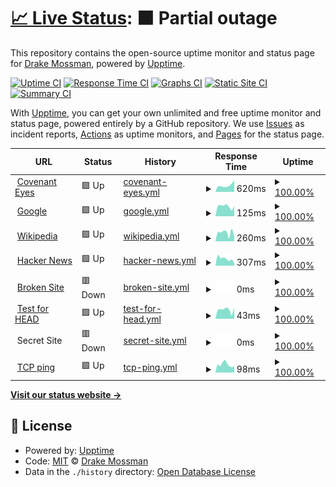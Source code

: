 # [📈 Live Status](https://mossman-drake.github.io/uptime-prototype): <!--live status--> **🟧 Partial outage**

This repository contains the open-source uptime monitor and status page for [Drake Mossman](https://mossman-drake.github.io/uptime-prototype), powered by [Upptime](https://github.com/upptime/upptime).

[![Uptime CI](https://github.com/mossman-drake/uptime-prototype/workflows/Uptime%20CI/badge.svg)](https://github.com/upptime/upptime/actions?query=workflow%3A%22Uptime+CI%22)
[![Response Time CI](https://github.com/mossman-drake/uptime-prototype/workflows/Response%20Time%20CI/badge.svg)](https://github.com/upptime/upptime/actions?query=workflow%3A%22Response+Time+CI%22)
[![Graphs CI](https://github.com/mossman-drake/uptime-prototype/workflows/Graphs%20CI/badge.svg)](https://github.com/upptime/upptime/actions?query=workflow%3A%22Graphs+CI%22)
[![Static Site CI](https://github.com/mossman-drake/uptime-prototype/workflows/Static%20Site%20CI/badge.svg)](https://github.com/upptime/upptime/actions?query=workflow%3A%22Static+Site+CI%22)
[![Summary CI](https://github.com/mossman-drake/uptime-prototype/workflows/Summary%20CI/badge.svg)](https://github.com/upptime/upptime/actions?query=workflow%3A%22Summary+CI%22)

With [Upptime](https://upptime.js.org), you can get your own unlimited and free uptime monitor and status page, powered entirely by a GitHub repository. We use [Issues](https://github.com/mossman-drake/uptime-prototype/issues) as incident reports, [Actions](https://github.com/mossman-drake/uptime-prototype/actions) as uptime monitors, and [Pages](https://mossman-drake.github.io/uptime-prototype) for the status page.

<!--start: status pages-->
<!-- This summary is generated by Upptime (https://github.com/upptime/upptime) -->
<!-- Do not edit this manually, your changes will be overwritten -->
<!-- prettier-ignore -->
| URL | Status | History | Response Time | Uptime |
| --- | ------ | ------- | ------------- | ------ |
| <img alt="" src="https://favicons.githubusercontent.com/www.covenanteyes.com" height="13"> [Covenant Eyes](https://www.covenanteyes.com/) | 🟩 Up | [covenant-eyes.yml](https://github.com/mossman-drake/uptime-prototype/commits/HEAD/history/covenant-eyes.yml) | <details><summary><img alt="Response time graph" src="./graphs/covenant-eyes/response-time-week.png" height="20"> 620ms</summary><br><a href="https://mossman-drake.github.io/uptime-prototype/history/covenant-eyes"><img alt="Response time 588" src="https://img.shields.io/endpoint?url=https%3A%2F%2Fraw.githubusercontent.com%2Fmossman-drake%2Fuptime-prototype%2FHEAD%2Fapi%2Fcovenant-eyes%2Fresponse-time.json"></a><br><a href="https://mossman-drake.github.io/uptime-prototype/history/covenant-eyes"><img alt="24-hour response time 1101" src="https://img.shields.io/endpoint?url=https%3A%2F%2Fraw.githubusercontent.com%2Fmossman-drake%2Fuptime-prototype%2FHEAD%2Fapi%2Fcovenant-eyes%2Fresponse-time-day.json"></a><br><a href="https://mossman-drake.github.io/uptime-prototype/history/covenant-eyes"><img alt="7-day response time 620" src="https://img.shields.io/endpoint?url=https%3A%2F%2Fraw.githubusercontent.com%2Fmossman-drake%2Fuptime-prototype%2FHEAD%2Fapi%2Fcovenant-eyes%2Fresponse-time-week.json"></a><br><a href="https://mossman-drake.github.io/uptime-prototype/history/covenant-eyes"><img alt="30-day response time 679" src="https://img.shields.io/endpoint?url=https%3A%2F%2Fraw.githubusercontent.com%2Fmossman-drake%2Fuptime-prototype%2FHEAD%2Fapi%2Fcovenant-eyes%2Fresponse-time-month.json"></a><br><a href="https://mossman-drake.github.io/uptime-prototype/history/covenant-eyes"><img alt="1-year response time 588" src="https://img.shields.io/endpoint?url=https%3A%2F%2Fraw.githubusercontent.com%2Fmossman-drake%2Fuptime-prototype%2FHEAD%2Fapi%2Fcovenant-eyes%2Fresponse-time-year.json"></a></details> | <details><summary><a href="https://mossman-drake.github.io/uptime-prototype/history/covenant-eyes">100.00%</a></summary><a href="https://mossman-drake.github.io/uptime-prototype/history/covenant-eyes"><img alt="All-time uptime 100.00%" src="https://img.shields.io/endpoint?url=https%3A%2F%2Fraw.githubusercontent.com%2Fmossman-drake%2Fuptime-prototype%2FHEAD%2Fapi%2Fcovenant-eyes%2Fuptime.json"></a><br><a href="https://mossman-drake.github.io/uptime-prototype/history/covenant-eyes"><img alt="24-hour uptime 100.00%" src="https://img.shields.io/endpoint?url=https%3A%2F%2Fraw.githubusercontent.com%2Fmossman-drake%2Fuptime-prototype%2FHEAD%2Fapi%2Fcovenant-eyes%2Fuptime-day.json"></a><br><a href="https://mossman-drake.github.io/uptime-prototype/history/covenant-eyes"><img alt="7-day uptime 100.00%" src="https://img.shields.io/endpoint?url=https%3A%2F%2Fraw.githubusercontent.com%2Fmossman-drake%2Fuptime-prototype%2FHEAD%2Fapi%2Fcovenant-eyes%2Fuptime-week.json"></a><br><a href="https://mossman-drake.github.io/uptime-prototype/history/covenant-eyes"><img alt="30-day uptime 100.00%" src="https://img.shields.io/endpoint?url=https%3A%2F%2Fraw.githubusercontent.com%2Fmossman-drake%2Fuptime-prototype%2FHEAD%2Fapi%2Fcovenant-eyes%2Fuptime-month.json"></a><br><a href="https://mossman-drake.github.io/uptime-prototype/history/covenant-eyes"><img alt="1-year uptime 100.00%" src="https://img.shields.io/endpoint?url=https%3A%2F%2Fraw.githubusercontent.com%2Fmossman-drake%2Fuptime-prototype%2FHEAD%2Fapi%2Fcovenant-eyes%2Fuptime-year.json"></a></details>
| <img alt="" src="https://favicons.githubusercontent.com/www.google.com" height="13"> [Google](https://www.google.com) | 🟩 Up | [google.yml](https://github.com/mossman-drake/uptime-prototype/commits/HEAD/history/google.yml) | <details><summary><img alt="Response time graph" src="./graphs/google/response-time-week.png" height="20"> 125ms</summary><br><a href="https://mossman-drake.github.io/uptime-prototype/history/google"><img alt="Response time 164" src="https://img.shields.io/endpoint?url=https%3A%2F%2Fraw.githubusercontent.com%2Fmossman-drake%2Fuptime-prototype%2FHEAD%2Fapi%2Fgoogle%2Fresponse-time.json"></a><br><a href="https://mossman-drake.github.io/uptime-prototype/history/google"><img alt="24-hour response time 124" src="https://img.shields.io/endpoint?url=https%3A%2F%2Fraw.githubusercontent.com%2Fmossman-drake%2Fuptime-prototype%2FHEAD%2Fapi%2Fgoogle%2Fresponse-time-day.json"></a><br><a href="https://mossman-drake.github.io/uptime-prototype/history/google"><img alt="7-day response time 125" src="https://img.shields.io/endpoint?url=https%3A%2F%2Fraw.githubusercontent.com%2Fmossman-drake%2Fuptime-prototype%2FHEAD%2Fapi%2Fgoogle%2Fresponse-time-week.json"></a><br><a href="https://mossman-drake.github.io/uptime-prototype/history/google"><img alt="30-day response time 157" src="https://img.shields.io/endpoint?url=https%3A%2F%2Fraw.githubusercontent.com%2Fmossman-drake%2Fuptime-prototype%2FHEAD%2Fapi%2Fgoogle%2Fresponse-time-month.json"></a><br><a href="https://mossman-drake.github.io/uptime-prototype/history/google"><img alt="1-year response time 164" src="https://img.shields.io/endpoint?url=https%3A%2F%2Fraw.githubusercontent.com%2Fmossman-drake%2Fuptime-prototype%2FHEAD%2Fapi%2Fgoogle%2Fresponse-time-year.json"></a></details> | <details><summary><a href="https://mossman-drake.github.io/uptime-prototype/history/google">100.00%</a></summary><a href="https://mossman-drake.github.io/uptime-prototype/history/google"><img alt="All-time uptime 100.00%" src="https://img.shields.io/endpoint?url=https%3A%2F%2Fraw.githubusercontent.com%2Fmossman-drake%2Fuptime-prototype%2FHEAD%2Fapi%2Fgoogle%2Fuptime.json"></a><br><a href="https://mossman-drake.github.io/uptime-prototype/history/google"><img alt="24-hour uptime 100.00%" src="https://img.shields.io/endpoint?url=https%3A%2F%2Fraw.githubusercontent.com%2Fmossman-drake%2Fuptime-prototype%2FHEAD%2Fapi%2Fgoogle%2Fuptime-day.json"></a><br><a href="https://mossman-drake.github.io/uptime-prototype/history/google"><img alt="7-day uptime 100.00%" src="https://img.shields.io/endpoint?url=https%3A%2F%2Fraw.githubusercontent.com%2Fmossman-drake%2Fuptime-prototype%2FHEAD%2Fapi%2Fgoogle%2Fuptime-week.json"></a><br><a href="https://mossman-drake.github.io/uptime-prototype/history/google"><img alt="30-day uptime 100.00%" src="https://img.shields.io/endpoint?url=https%3A%2F%2Fraw.githubusercontent.com%2Fmossman-drake%2Fuptime-prototype%2FHEAD%2Fapi%2Fgoogle%2Fuptime-month.json"></a><br><a href="https://mossman-drake.github.io/uptime-prototype/history/google"><img alt="1-year uptime 100.00%" src="https://img.shields.io/endpoint?url=https%3A%2F%2Fraw.githubusercontent.com%2Fmossman-drake%2Fuptime-prototype%2FHEAD%2Fapi%2Fgoogle%2Fuptime-year.json"></a></details>
| <img alt="" src="https://favicons.githubusercontent.com/en.wikipedia.org" height="13"> [Wikipedia](https://en.wikipedia.org) | 🟩 Up | [wikipedia.yml](https://github.com/mossman-drake/uptime-prototype/commits/HEAD/history/wikipedia.yml) | <details><summary><img alt="Response time graph" src="./graphs/wikipedia/response-time-week.png" height="20"> 260ms</summary><br><a href="https://mossman-drake.github.io/uptime-prototype/history/wikipedia"><img alt="Response time 239" src="https://img.shields.io/endpoint?url=https%3A%2F%2Fraw.githubusercontent.com%2Fmossman-drake%2Fuptime-prototype%2FHEAD%2Fapi%2Fwikipedia%2Fresponse-time.json"></a><br><a href="https://mossman-drake.github.io/uptime-prototype/history/wikipedia"><img alt="24-hour response time 145" src="https://img.shields.io/endpoint?url=https%3A%2F%2Fraw.githubusercontent.com%2Fmossman-drake%2Fuptime-prototype%2FHEAD%2Fapi%2Fwikipedia%2Fresponse-time-day.json"></a><br><a href="https://mossman-drake.github.io/uptime-prototype/history/wikipedia"><img alt="7-day response time 260" src="https://img.shields.io/endpoint?url=https%3A%2F%2Fraw.githubusercontent.com%2Fmossman-drake%2Fuptime-prototype%2FHEAD%2Fapi%2Fwikipedia%2Fresponse-time-week.json"></a><br><a href="https://mossman-drake.github.io/uptime-prototype/history/wikipedia"><img alt="30-day response time 206" src="https://img.shields.io/endpoint?url=https%3A%2F%2Fraw.githubusercontent.com%2Fmossman-drake%2Fuptime-prototype%2FHEAD%2Fapi%2Fwikipedia%2Fresponse-time-month.json"></a><br><a href="https://mossman-drake.github.io/uptime-prototype/history/wikipedia"><img alt="1-year response time 239" src="https://img.shields.io/endpoint?url=https%3A%2F%2Fraw.githubusercontent.com%2Fmossman-drake%2Fuptime-prototype%2FHEAD%2Fapi%2Fwikipedia%2Fresponse-time-year.json"></a></details> | <details><summary><a href="https://mossman-drake.github.io/uptime-prototype/history/wikipedia">100.00%</a></summary><a href="https://mossman-drake.github.io/uptime-prototype/history/wikipedia"><img alt="All-time uptime 100.00%" src="https://img.shields.io/endpoint?url=https%3A%2F%2Fraw.githubusercontent.com%2Fmossman-drake%2Fuptime-prototype%2FHEAD%2Fapi%2Fwikipedia%2Fuptime.json"></a><br><a href="https://mossman-drake.github.io/uptime-prototype/history/wikipedia"><img alt="24-hour uptime 100.00%" src="https://img.shields.io/endpoint?url=https%3A%2F%2Fraw.githubusercontent.com%2Fmossman-drake%2Fuptime-prototype%2FHEAD%2Fapi%2Fwikipedia%2Fuptime-day.json"></a><br><a href="https://mossman-drake.github.io/uptime-prototype/history/wikipedia"><img alt="7-day uptime 100.00%" src="https://img.shields.io/endpoint?url=https%3A%2F%2Fraw.githubusercontent.com%2Fmossman-drake%2Fuptime-prototype%2FHEAD%2Fapi%2Fwikipedia%2Fuptime-week.json"></a><br><a href="https://mossman-drake.github.io/uptime-prototype/history/wikipedia"><img alt="30-day uptime 100.00%" src="https://img.shields.io/endpoint?url=https%3A%2F%2Fraw.githubusercontent.com%2Fmossman-drake%2Fuptime-prototype%2FHEAD%2Fapi%2Fwikipedia%2Fuptime-month.json"></a><br><a href="https://mossman-drake.github.io/uptime-prototype/history/wikipedia"><img alt="1-year uptime 100.00%" src="https://img.shields.io/endpoint?url=https%3A%2F%2Fraw.githubusercontent.com%2Fmossman-drake%2Fuptime-prototype%2FHEAD%2Fapi%2Fwikipedia%2Fuptime-year.json"></a></details>
| <img alt="" src="https://favicons.githubusercontent.com/news.ycombinator.com" height="13"> [Hacker News](https://news.ycombinator.com) | 🟩 Up | [hacker-news.yml](https://github.com/mossman-drake/uptime-prototype/commits/HEAD/history/hacker-news.yml) | <details><summary><img alt="Response time graph" src="./graphs/hacker-news/response-time-week.png" height="20"> 307ms</summary><br><a href="https://mossman-drake.github.io/uptime-prototype/history/hacker-news"><img alt="Response time 324" src="https://img.shields.io/endpoint?url=https%3A%2F%2Fraw.githubusercontent.com%2Fmossman-drake%2Fuptime-prototype%2FHEAD%2Fapi%2Fhacker-news%2Fresponse-time.json"></a><br><a href="https://mossman-drake.github.io/uptime-prototype/history/hacker-news"><img alt="24-hour response time 104" src="https://img.shields.io/endpoint?url=https%3A%2F%2Fraw.githubusercontent.com%2Fmossman-drake%2Fuptime-prototype%2FHEAD%2Fapi%2Fhacker-news%2Fresponse-time-day.json"></a><br><a href="https://mossman-drake.github.io/uptime-prototype/history/hacker-news"><img alt="7-day response time 307" src="https://img.shields.io/endpoint?url=https%3A%2F%2Fraw.githubusercontent.com%2Fmossman-drake%2Fuptime-prototype%2FHEAD%2Fapi%2Fhacker-news%2Fresponse-time-week.json"></a><br><a href="https://mossman-drake.github.io/uptime-prototype/history/hacker-news"><img alt="30-day response time 265" src="https://img.shields.io/endpoint?url=https%3A%2F%2Fraw.githubusercontent.com%2Fmossman-drake%2Fuptime-prototype%2FHEAD%2Fapi%2Fhacker-news%2Fresponse-time-month.json"></a><br><a href="https://mossman-drake.github.io/uptime-prototype/history/hacker-news"><img alt="1-year response time 324" src="https://img.shields.io/endpoint?url=https%3A%2F%2Fraw.githubusercontent.com%2Fmossman-drake%2Fuptime-prototype%2FHEAD%2Fapi%2Fhacker-news%2Fresponse-time-year.json"></a></details> | <details><summary><a href="https://mossman-drake.github.io/uptime-prototype/history/hacker-news">100.00%</a></summary><a href="https://mossman-drake.github.io/uptime-prototype/history/hacker-news"><img alt="All-time uptime 100.00%" src="https://img.shields.io/endpoint?url=https%3A%2F%2Fraw.githubusercontent.com%2Fmossman-drake%2Fuptime-prototype%2FHEAD%2Fapi%2Fhacker-news%2Fuptime.json"></a><br><a href="https://mossman-drake.github.io/uptime-prototype/history/hacker-news"><img alt="24-hour uptime 100.00%" src="https://img.shields.io/endpoint?url=https%3A%2F%2Fraw.githubusercontent.com%2Fmossman-drake%2Fuptime-prototype%2FHEAD%2Fapi%2Fhacker-news%2Fuptime-day.json"></a><br><a href="https://mossman-drake.github.io/uptime-prototype/history/hacker-news"><img alt="7-day uptime 100.00%" src="https://img.shields.io/endpoint?url=https%3A%2F%2Fraw.githubusercontent.com%2Fmossman-drake%2Fuptime-prototype%2FHEAD%2Fapi%2Fhacker-news%2Fuptime-week.json"></a><br><a href="https://mossman-drake.github.io/uptime-prototype/history/hacker-news"><img alt="30-day uptime 100.00%" src="https://img.shields.io/endpoint?url=https%3A%2F%2Fraw.githubusercontent.com%2Fmossman-drake%2Fuptime-prototype%2FHEAD%2Fapi%2Fhacker-news%2Fuptime-month.json"></a><br><a href="https://mossman-drake.github.io/uptime-prototype/history/hacker-news"><img alt="1-year uptime 100.00%" src="https://img.shields.io/endpoint?url=https%3A%2F%2Fraw.githubusercontent.com%2Fmossman-drake%2Fuptime-prototype%2FHEAD%2Fapi%2Fhacker-news%2Fuptime-year.json"></a></details>
| <img alt="" src="https://favicons.githubusercontent.com/thissitedoesnotexist.com" height="13"> [Broken Site](https://thissitedoesnotexist.com) | 🟥 Down | [broken-site.yml](https://github.com/mossman-drake/uptime-prototype/commits/HEAD/history/broken-site.yml) | <details><summary><img alt="Response time graph" src="./graphs/broken-site/response-time-week.png" height="20"> 0ms</summary><br><a href="https://mossman-drake.github.io/uptime-prototype/history/broken-site"><img alt="Response time 0" src="https://img.shields.io/endpoint?url=https%3A%2F%2Fraw.githubusercontent.com%2Fmossman-drake%2Fuptime-prototype%2FHEAD%2Fapi%2Fbroken-site%2Fresponse-time.json"></a><br><a href="https://mossman-drake.github.io/uptime-prototype/history/broken-site"><img alt="24-hour response time 0" src="https://img.shields.io/endpoint?url=https%3A%2F%2Fraw.githubusercontent.com%2Fmossman-drake%2Fuptime-prototype%2FHEAD%2Fapi%2Fbroken-site%2Fresponse-time-day.json"></a><br><a href="https://mossman-drake.github.io/uptime-prototype/history/broken-site"><img alt="7-day response time 0" src="https://img.shields.io/endpoint?url=https%3A%2F%2Fraw.githubusercontent.com%2Fmossman-drake%2Fuptime-prototype%2FHEAD%2Fapi%2Fbroken-site%2Fresponse-time-week.json"></a><br><a href="https://mossman-drake.github.io/uptime-prototype/history/broken-site"><img alt="30-day response time 0" src="https://img.shields.io/endpoint?url=https%3A%2F%2Fraw.githubusercontent.com%2Fmossman-drake%2Fuptime-prototype%2FHEAD%2Fapi%2Fbroken-site%2Fresponse-time-month.json"></a><br><a href="https://mossman-drake.github.io/uptime-prototype/history/broken-site"><img alt="1-year response time 0" src="https://img.shields.io/endpoint?url=https%3A%2F%2Fraw.githubusercontent.com%2Fmossman-drake%2Fuptime-prototype%2FHEAD%2Fapi%2Fbroken-site%2Fresponse-time-year.json"></a></details> | <details><summary><a href="https://mossman-drake.github.io/uptime-prototype/history/broken-site">100.00%</a></summary><a href="https://mossman-drake.github.io/uptime-prototype/history/broken-site"><img alt="All-time uptime 100.00%" src="https://img.shields.io/endpoint?url=https%3A%2F%2Fraw.githubusercontent.com%2Fmossman-drake%2Fuptime-prototype%2FHEAD%2Fapi%2Fbroken-site%2Fuptime.json"></a><br><a href="https://mossman-drake.github.io/uptime-prototype/history/broken-site"><img alt="24-hour uptime 100.00%" src="https://img.shields.io/endpoint?url=https%3A%2F%2Fraw.githubusercontent.com%2Fmossman-drake%2Fuptime-prototype%2FHEAD%2Fapi%2Fbroken-site%2Fuptime-day.json"></a><br><a href="https://mossman-drake.github.io/uptime-prototype/history/broken-site"><img alt="7-day uptime 100.00%" src="https://img.shields.io/endpoint?url=https%3A%2F%2Fraw.githubusercontent.com%2Fmossman-drake%2Fuptime-prototype%2FHEAD%2Fapi%2Fbroken-site%2Fuptime-week.json"></a><br><a href="https://mossman-drake.github.io/uptime-prototype/history/broken-site"><img alt="30-day uptime 100.00%" src="https://img.shields.io/endpoint?url=https%3A%2F%2Fraw.githubusercontent.com%2Fmossman-drake%2Fuptime-prototype%2FHEAD%2Fapi%2Fbroken-site%2Fuptime-month.json"></a><br><a href="https://mossman-drake.github.io/uptime-prototype/history/broken-site"><img alt="1-year uptime 100.00%" src="https://img.shields.io/endpoint?url=https%3A%2F%2Fraw.githubusercontent.com%2Fmossman-drake%2Fuptime-prototype%2FHEAD%2Fapi%2Fbroken-site%2Fuptime-year.json"></a></details>
| <img alt="" src="https://favicons.githubusercontent.com/www.google.com" height="13"> [Test for HEAD](https://www.google.com) | 🟩 Up | [test-for-head.yml](https://github.com/mossman-drake/uptime-prototype/commits/HEAD/history/test-for-head.yml) | <details><summary><img alt="Response time graph" src="./graphs/test-for-head/response-time-week.png" height="20"> 43ms</summary><br><a href="https://mossman-drake.github.io/uptime-prototype/history/test-for-head"><img alt="Response time 75" src="https://img.shields.io/endpoint?url=https%3A%2F%2Fraw.githubusercontent.com%2Fmossman-drake%2Fuptime-prototype%2FHEAD%2Fapi%2Ftest-for-head%2Fresponse-time.json"></a><br><a href="https://mossman-drake.github.io/uptime-prototype/history/test-for-head"><img alt="24-hour response time 51" src="https://img.shields.io/endpoint?url=https%3A%2F%2Fraw.githubusercontent.com%2Fmossman-drake%2Fuptime-prototype%2FHEAD%2Fapi%2Ftest-for-head%2Fresponse-time-day.json"></a><br><a href="https://mossman-drake.github.io/uptime-prototype/history/test-for-head"><img alt="7-day response time 43" src="https://img.shields.io/endpoint?url=https%3A%2F%2Fraw.githubusercontent.com%2Fmossman-drake%2Fuptime-prototype%2FHEAD%2Fapi%2Ftest-for-head%2Fresponse-time-week.json"></a><br><a href="https://mossman-drake.github.io/uptime-prototype/history/test-for-head"><img alt="30-day response time 83" src="https://img.shields.io/endpoint?url=https%3A%2F%2Fraw.githubusercontent.com%2Fmossman-drake%2Fuptime-prototype%2FHEAD%2Fapi%2Ftest-for-head%2Fresponse-time-month.json"></a><br><a href="https://mossman-drake.github.io/uptime-prototype/history/test-for-head"><img alt="1-year response time 75" src="https://img.shields.io/endpoint?url=https%3A%2F%2Fraw.githubusercontent.com%2Fmossman-drake%2Fuptime-prototype%2FHEAD%2Fapi%2Ftest-for-head%2Fresponse-time-year.json"></a></details> | <details><summary><a href="https://mossman-drake.github.io/uptime-prototype/history/test-for-head">100.00%</a></summary><a href="https://mossman-drake.github.io/uptime-prototype/history/test-for-head"><img alt="All-time uptime 100.00%" src="https://img.shields.io/endpoint?url=https%3A%2F%2Fraw.githubusercontent.com%2Fmossman-drake%2Fuptime-prototype%2FHEAD%2Fapi%2Ftest-for-head%2Fuptime.json"></a><br><a href="https://mossman-drake.github.io/uptime-prototype/history/test-for-head"><img alt="24-hour uptime 100.00%" src="https://img.shields.io/endpoint?url=https%3A%2F%2Fraw.githubusercontent.com%2Fmossman-drake%2Fuptime-prototype%2FHEAD%2Fapi%2Ftest-for-head%2Fuptime-day.json"></a><br><a href="https://mossman-drake.github.io/uptime-prototype/history/test-for-head"><img alt="7-day uptime 100.00%" src="https://img.shields.io/endpoint?url=https%3A%2F%2Fraw.githubusercontent.com%2Fmossman-drake%2Fuptime-prototype%2FHEAD%2Fapi%2Ftest-for-head%2Fuptime-week.json"></a><br><a href="https://mossman-drake.github.io/uptime-prototype/history/test-for-head"><img alt="30-day uptime 100.00%" src="https://img.shields.io/endpoint?url=https%3A%2F%2Fraw.githubusercontent.com%2Fmossman-drake%2Fuptime-prototype%2FHEAD%2Fapi%2Ftest-for-head%2Fuptime-month.json"></a><br><a href="https://mossman-drake.github.io/uptime-prototype/history/test-for-head"><img alt="1-year uptime 100.00%" src="https://img.shields.io/endpoint?url=https%3A%2F%2Fraw.githubusercontent.com%2Fmossman-drake%2Fuptime-prototype%2FHEAD%2Fapi%2Ftest-for-head%2Fuptime-year.json"></a></details>
| <img alt="" src="https://favicons.githubusercontent.com/null" height="13"> Secret Site | 🟥 Down | [secret-site.yml](https://github.com/mossman-drake/uptime-prototype/commits/HEAD/history/secret-site.yml) | <details><summary><img alt="Response time graph" src="./graphs/secret-site/response-time-week.png" height="20"> 0ms</summary><br><a href="https://mossman-drake.github.io/uptime-prototype/history/secret-site"><img alt="Response time 0" src="https://img.shields.io/endpoint?url=https%3A%2F%2Fraw.githubusercontent.com%2Fmossman-drake%2Fuptime-prototype%2FHEAD%2Fapi%2Fsecret-site%2Fresponse-time.json"></a><br><a href="https://mossman-drake.github.io/uptime-prototype/history/secret-site"><img alt="24-hour response time 0" src="https://img.shields.io/endpoint?url=https%3A%2F%2Fraw.githubusercontent.com%2Fmossman-drake%2Fuptime-prototype%2FHEAD%2Fapi%2Fsecret-site%2Fresponse-time-day.json"></a><br><a href="https://mossman-drake.github.io/uptime-prototype/history/secret-site"><img alt="7-day response time 0" src="https://img.shields.io/endpoint?url=https%3A%2F%2Fraw.githubusercontent.com%2Fmossman-drake%2Fuptime-prototype%2FHEAD%2Fapi%2Fsecret-site%2Fresponse-time-week.json"></a><br><a href="https://mossman-drake.github.io/uptime-prototype/history/secret-site"><img alt="30-day response time 0" src="https://img.shields.io/endpoint?url=https%3A%2F%2Fraw.githubusercontent.com%2Fmossman-drake%2Fuptime-prototype%2FHEAD%2Fapi%2Fsecret-site%2Fresponse-time-month.json"></a><br><a href="https://mossman-drake.github.io/uptime-prototype/history/secret-site"><img alt="1-year response time 0" src="https://img.shields.io/endpoint?url=https%3A%2F%2Fraw.githubusercontent.com%2Fmossman-drake%2Fuptime-prototype%2FHEAD%2Fapi%2Fsecret-site%2Fresponse-time-year.json"></a></details> | <details><summary><a href="https://mossman-drake.github.io/uptime-prototype/history/secret-site">100.00%</a></summary><a href="https://mossman-drake.github.io/uptime-prototype/history/secret-site"><img alt="All-time uptime 100.00%" src="https://img.shields.io/endpoint?url=https%3A%2F%2Fraw.githubusercontent.com%2Fmossman-drake%2Fuptime-prototype%2FHEAD%2Fapi%2Fsecret-site%2Fuptime.json"></a><br><a href="https://mossman-drake.github.io/uptime-prototype/history/secret-site"><img alt="24-hour uptime 100.00%" src="https://img.shields.io/endpoint?url=https%3A%2F%2Fraw.githubusercontent.com%2Fmossman-drake%2Fuptime-prototype%2FHEAD%2Fapi%2Fsecret-site%2Fuptime-day.json"></a><br><a href="https://mossman-drake.github.io/uptime-prototype/history/secret-site"><img alt="7-day uptime 100.00%" src="https://img.shields.io/endpoint?url=https%3A%2F%2Fraw.githubusercontent.com%2Fmossman-drake%2Fuptime-prototype%2FHEAD%2Fapi%2Fsecret-site%2Fuptime-week.json"></a><br><a href="https://mossman-drake.github.io/uptime-prototype/history/secret-site"><img alt="30-day uptime 100.00%" src="https://img.shields.io/endpoint?url=https%3A%2F%2Fraw.githubusercontent.com%2Fmossman-drake%2Fuptime-prototype%2FHEAD%2Fapi%2Fsecret-site%2Fuptime-month.json"></a><br><a href="https://mossman-drake.github.io/uptime-prototype/history/secret-site"><img alt="1-year uptime 100.00%" src="https://img.shields.io/endpoint?url=https%3A%2F%2Fraw.githubusercontent.com%2Fmossman-drake%2Fuptime-prototype%2FHEAD%2Fapi%2Fsecret-site%2Fuptime-year.json"></a></details>
| <img alt="" src="https://favicons.githubusercontent.com/null" height="13"> [TCP ping](1.1.1.1) | 🟩 Up | [tcp-ping.yml](https://github.com/mossman-drake/uptime-prototype/commits/HEAD/history/tcp-ping.yml) | <details><summary><img alt="Response time graph" src="./graphs/tcp-ping/response-time-week.png" height="20"> 98ms</summary><br><a href="https://mossman-drake.github.io/uptime-prototype/history/tcp-ping"><img alt="Response time 100" src="https://img.shields.io/endpoint?url=https%3A%2F%2Fraw.githubusercontent.com%2Fmossman-drake%2Fuptime-prototype%2FHEAD%2Fapi%2Ftcp-ping%2Fresponse-time.json"></a><br><a href="https://mossman-drake.github.io/uptime-prototype/history/tcp-ping"><img alt="24-hour response time 76" src="https://img.shields.io/endpoint?url=https%3A%2F%2Fraw.githubusercontent.com%2Fmossman-drake%2Fuptime-prototype%2FHEAD%2Fapi%2Ftcp-ping%2Fresponse-time-day.json"></a><br><a href="https://mossman-drake.github.io/uptime-prototype/history/tcp-ping"><img alt="7-day response time 98" src="https://img.shields.io/endpoint?url=https%3A%2F%2Fraw.githubusercontent.com%2Fmossman-drake%2Fuptime-prototype%2FHEAD%2Fapi%2Ftcp-ping%2Fresponse-time-week.json"></a><br><a href="https://mossman-drake.github.io/uptime-prototype/history/tcp-ping"><img alt="30-day response time 90" src="https://img.shields.io/endpoint?url=https%3A%2F%2Fraw.githubusercontent.com%2Fmossman-drake%2Fuptime-prototype%2FHEAD%2Fapi%2Ftcp-ping%2Fresponse-time-month.json"></a><br><a href="https://mossman-drake.github.io/uptime-prototype/history/tcp-ping"><img alt="1-year response time 100" src="https://img.shields.io/endpoint?url=https%3A%2F%2Fraw.githubusercontent.com%2Fmossman-drake%2Fuptime-prototype%2FHEAD%2Fapi%2Ftcp-ping%2Fresponse-time-year.json"></a></details> | <details><summary><a href="https://mossman-drake.github.io/uptime-prototype/history/tcp-ping">100.00%</a></summary><a href="https://mossman-drake.github.io/uptime-prototype/history/tcp-ping"><img alt="All-time uptime 100.00%" src="https://img.shields.io/endpoint?url=https%3A%2F%2Fraw.githubusercontent.com%2Fmossman-drake%2Fuptime-prototype%2FHEAD%2Fapi%2Ftcp-ping%2Fuptime.json"></a><br><a href="https://mossman-drake.github.io/uptime-prototype/history/tcp-ping"><img alt="24-hour uptime 100.00%" src="https://img.shields.io/endpoint?url=https%3A%2F%2Fraw.githubusercontent.com%2Fmossman-drake%2Fuptime-prototype%2FHEAD%2Fapi%2Ftcp-ping%2Fuptime-day.json"></a><br><a href="https://mossman-drake.github.io/uptime-prototype/history/tcp-ping"><img alt="7-day uptime 100.00%" src="https://img.shields.io/endpoint?url=https%3A%2F%2Fraw.githubusercontent.com%2Fmossman-drake%2Fuptime-prototype%2FHEAD%2Fapi%2Ftcp-ping%2Fuptime-week.json"></a><br><a href="https://mossman-drake.github.io/uptime-prototype/history/tcp-ping"><img alt="30-day uptime 100.00%" src="https://img.shields.io/endpoint?url=https%3A%2F%2Fraw.githubusercontent.com%2Fmossman-drake%2Fuptime-prototype%2FHEAD%2Fapi%2Ftcp-ping%2Fuptime-month.json"></a><br><a href="https://mossman-drake.github.io/uptime-prototype/history/tcp-ping"><img alt="1-year uptime 100.00%" src="https://img.shields.io/endpoint?url=https%3A%2F%2Fraw.githubusercontent.com%2Fmossman-drake%2Fuptime-prototype%2FHEAD%2Fapi%2Ftcp-ping%2Fuptime-year.json"></a></details>

<!--end: status pages-->

[**Visit our status website →**](https://mossman-drake.github.io/uptime-prototype)

## 📄 License

- Powered by: [Upptime](https://github.com/upptime/upptime)
- Code: [MIT](./LICENSE) © [Drake Mossman](https://mossman-drake.github.io/uptime-prototype)
- Data in the `./history` directory: [Open Database License](https://opendatacommons.org/licenses/odbl/1-0/)
